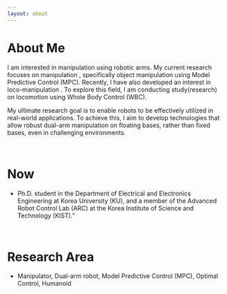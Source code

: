 ```yaml
---
layout: about 
---
```


# About Me
I am interested in manipulation using robotic arms. My current research focuses on <span class="skyblue-text">manipulation </span> , specifically object manipulation using Model Predictive Control (MPC). Recently, I have also developed an interest in <span class="skyblue-text">loco-manipulation </span> . To explore this field, I am conducting study(research) on <span class="skyblue-text"> locomotion</span>  using Whole Body Control (WBC).

My ultimate research goal is to enable robots to be effectively utilized in real-world applications. To achieve this, I aim to develop technologies that allow robust dual-arm manipulation on floating bases, rather than fixed bases, even in challenging environments.

<br/>

# Now
* Ph.D. student in the Department of Electrical and Electronics Engineering at Korea University (KU), and a member of the <span class="skyblue-text"> Advanced Robot Control Lab (ARC)</span> at the Korea Institute of Science and Technology (KIST).”

<br/>

# Research Area
* Manipulator, Dual-arm robot, Model Predictive Control (MPC), Optimal Control, Humanoid

